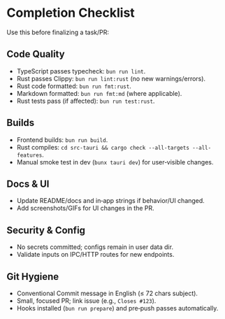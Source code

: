 # Completion Checklist

Use this before finalizing a task/PR:

## Code Quality
- TypeScript passes typecheck: `bun run lint`.
- Rust passes Clippy: `bun run lint:rust` (no new warnings/errors).
- Rust code formatted: `bun run fmt:rust`.
- Markdown formatted: `bun run fmt:md` (where applicable).
- Rust tests pass (if affected): `bun run test:rust`.

## Builds
- Frontend builds: `bun run build`.
- Rust compiles: `cd src-tauri && cargo check --all-targets --all-features`.
- Manual smoke test in dev (`bunx tauri dev`) for user‑visible changes.

## Docs & UI
- Update README/docs and in‑app strings if behavior/UI changed.
- Add screenshots/GIFs for UI changes in the PR.

## Security & Config
- No secrets committed; configs remain in user data dir.
- Validate inputs on IPC/HTTP routes for new endpoints.

## Git Hygiene
- Conventional Commit message in English (≤ 72 chars subject).
- Small, focused PR; link issue (e.g., `Closes #123`).
- Hooks installed (`bun run prepare`) and pre‑push passes automatically.